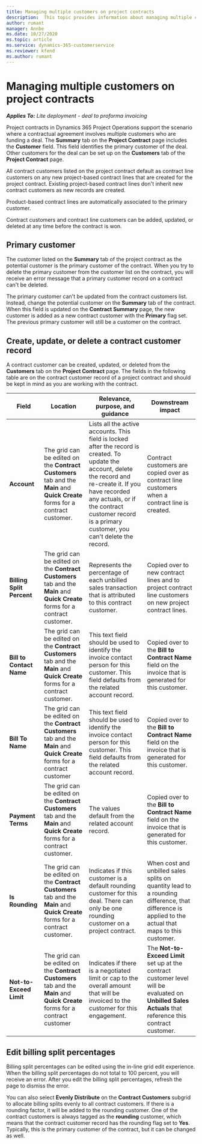 ```yaml
---
title: Managing multiple customers on project contracts
description:  This topic provides information about managing multiple customers on project contracts.
author: rumant
manager: Annbe
ms.date: 10/27/2020
ms.topic: article
ms.service: dynamics-365-customerservice
ms.reviewer: kfend 
ms.author: rumant
---
```


# Managing multiple customers on project contracts

_**Applies To:** Lite deployment - deal to proforma invoicing_

Project contracts in Dynamics 365 Project Operations support the scenario where a contractual agreement involves multiple customers who are funding a deal. The **Summary** tab on the **Project Contract** page includes the **Customer** field. This field identifies the primary customer of the deal. Other customers for the deal can be set up on the **Customers** tab of the **Project Contract** page.

All contract customers listed on the project contract default as contract line customers on any new project-based contract lines that are created for the project contract. Existing project-based contract lines don't inherit new contract customers as new records are created.

Product-based contract lines are automatically associated to the primary customer.

Contract customers and contract line customers can be added, updated, or deleted at any time before the contract is won.

## Primary customer

The customer listed on the **Summary** tab of the project contract as the potential customer is the primary customer of the contract. When you try to delete the primary customer from the customer list on the contract, you will receive an error message that a primary customer record on a contract can't be deleted.

The primary customer can't be updated from the contract customers list. Instead, change the potential customer on the **Summary** tab of the contract. When this field is updated on the **Contract Summary** page, the new customer is added as a new contract customer with the **Primary** flag set. The previous primary customer will still be a customer on the contract.

## Create, update, or delete a contract customer record

A contract customer can be created, updated, or deleted from the **Customers** tab on the **Project Contract** page. The fields in the following table are on the contract customer record of a project contract and should be kept in mind as you are working with the contract.

| Field | Location | Relevance, purpose, and guidance | Downstream impact |
| --- | --- | --- | --- |
| **Account** | The grid can be edited on the **Contract Customers** tab and the **Main** and **Quick Create** forms for a contract customer. | Lists all the active accounts. This field is locked after the record is created. To update the account, delete the record and re-create it. If you have recorded any actuals, or if the contract customer record is a primary customer, you can't delete the record. | Contract customers are copied over as contract line customers when a contract line is created. |
| **Billing Split Percent** | The grid can be edited on the **Contract Customers** tab and the **Main** and **Quick Create** forms for a contract customer. | Represents the percentage of each unbilled sales transaction that is attributed to this contract customer. | Copied over to new contract lines and to project contract line customers on new project contract lines. |
| **Bill to Contact Name** | The grid can be edited on the **Contract Customers** tab and the **Main** and **Quick Create** forms for a contract customer. | This text field should be used to identify the invoice contact person for this customer. This field defaults from the related account record. | Copied over to the **Bill to Contract Name** field on the invoice that is generated for this customer. |
| **Bill To Name** | The grid can be edited on the **Contract Customers** tab and the **Main** and **Quick Create** forms for a contract customer | This text field should be used to identify the invoice contact person for this customer. This field defaults from the related account record. | Copied over to the **Bill to Contract Name** field on the invoice that is generated for this customer. |
| **Payment Terms** | The grid can be edited on the **Contract Customers** tab and the **Main** and **Quick Create** forms for a contract customer. | The values default from the related account record. | Copied over to the **Bill to Contract Name** field on the invoice that is generated for this customer. |
| **Is Rounding** | The grid can be edited on the **Contract Customers** tab and the **Main** and **Quick Create** forms for a contract customer. | Indicates if this customer is a default rounding customer for this deal. There can only be one rounding customer on a project contract. | When cost and unbilled sales splits on quantity lead to a rounding difference, that difference is applied to the actual that maps to this customer. |
| **Not-to-Exceed Limit** | The grid can be edited on the **Contract Customers** tab and the **Main** and **Quick Create** forms for a contract customer | Indicates if there is a negotiated limit or cap to the overall amount that will be invoiced to the customer for this engagement. | The **Not-to-Exceed Limit** set up at the contract customer level will be evaluated on **Unbilled Sales Actuals** that reference this contract customer. |

## Edit billing split percentages

Billing split percentages can be edited using the in-line grid edit experience. When the billing split percentages do not total to 100 percent, you will receive an error. After you edit the billing split percentages, refresh the page to dismiss the error.

You can also select **Evenly Distribute** on the **Contract Customers** subgrid to allocate billing splits evenly to all contract customers. If there is a rounding factor, it will be added to the rounding customer. One of the contract customers is always tagged as the **rounding** customer, which means that the contract customer record has the rounding flag set to **Yes**. Typically, this is the primary customer of the contract, but it can be changed as well.
